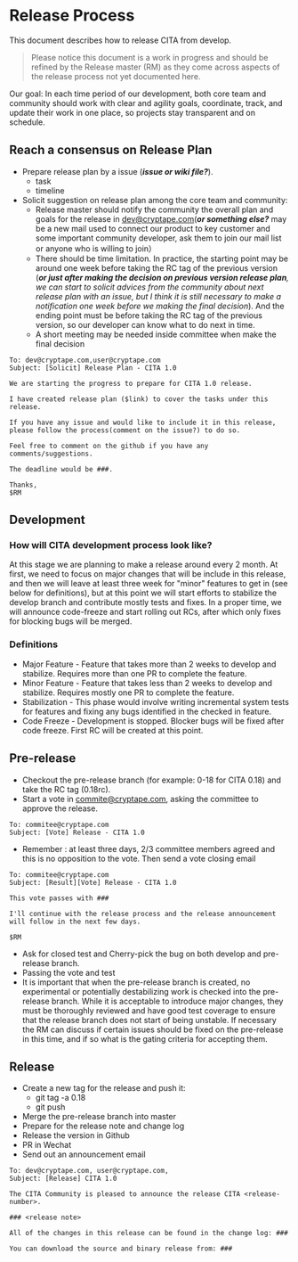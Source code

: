 # Release Process

This document describes how to release CITA  from develop.

> Please notice this document is a work in progress and should be refined by the Release master (RM) as they come across aspects of the release process not yet documented here.

Our goal:  In each time period of our development, both core team and community should work with clear and agility goals, coordinate, track, and update their work in one place, so projects stay transparent and on schedule.

## Reach a consensus on Release Plan

* Prepare release plan by a issue (_**issue or wiki file?**_).
    * task
    * timeline
* Solicit suggestion on release plan among the core team and community: 
    * Release master should notify the community the overall plan and goals for the release in [dev@cryptape.com](mailto:dev@cryptape.com)(_**or something else?**_ may be a new mail used to connect our product to key customer and some important community developer, ask them to join our mail list or anyone who is willing to join）
    * There should be time limitation. In practice, the starting point may be around one week before taking the RC tag of the previous version (_**or just after making the decision on previous version release plan**, we can start to solicit advices from the community about next release plan with an issue, but I think it is still necessary to make a notification one week before we making the final decision_). And the ending point must be before taking the RC tag of the previous version, so our developer can know what to do next in time.
    * A short meeting may be needed inside committee when make the final decision

```
To: dev@cryptape.com,user@cryptape.com
Subject: [Solicit] Release Plan - CITA 1.0

We are starting the progress to prepare for CITA 1.0 release.

I have created release plan ($link) to cover the tasks under this release.

If you have any issue and would like to include it in this release, please follow the process(comment on the issue?) to do so.

Feel free to comment on the github if you have any comments/suggestions.

The deadline would be ###.

Thanks,
$RM
```

## Development

### How will CITA development process look like?

At this stage we are planning to make a release around every 2 month.
At first, we need to focus on major changes that will be include in this release, and then we will leave at least three week for "minor" features to get in (see below for definitions), but at this point we will start efforts to stabilize the develop branch and contribute mostly tests and fixes. In a proper time, we will announce code-freeze and start rolling out RCs, after which only fixes for blocking bugs will be merged.

### **Definitions**

* Major Feature - Feature that takes more than 2 weeks to develop and stabilize. Requires more than one PR to complete the feature.
* Minor Feature - Feature that takes less than 2 weeks to develop and stabilize. Requires mostly one PR to complete the feature.
* Stabilization - This phase would involve writing incremental system tests for features and fixing any bugs identified in the checked in feature.
* Code Freeze - Development is stopped. Blocker bugs will be fixed after code freeze. First RC will be created at this point.

## Pre-release

* Checkout the pre-release branch (for example: 0-18 for CITA 0.18)  and take the RC tag (0.18rc).
* Start a vote in [commite@cryptape.com](mailto:commite@cryptape.com), asking the committee to approve the release.

```
To: commitee@cryptape.com
Subject: [Vote] Release - CITA 1.0
```

* Remember : at least three days, 2/3 committee members agreed and this is no opposition to the vote. Then send a vote closing email

```
To: commitee@cryptape.com
Subject: [Result][Vote] Release - CITA 1.0

This vote passes with ###

I'll continue with the release process and the release announcement will follow in the next few days.

$RM
```

* Ask for closed test and Cherry-pick the bug on both develop and pre-release branch.
* Passing the vote and test
* It is important that when the pre-release branch is created, no experimental or potentially destabilizing work is checked into the pre-release branch. While it is acceptable to introduce major changes, they must be thoroughly reviewed and have good test coverage to ensure that the release branch does not start of being unstable. If necessary the RM can discuss if certain issues should be fixed on the pre-release in this time, and if so what is the gating criteria for accepting them.

## Release

* Create a new tag for the release and push it:
    * git tag -a 0.18 <commit hash>
    * git push 
* Merge the pre-release branch into master
* Prepare for the release note and change log
* Release the version in Github
* PR in Wechat
* Send out an announcement email

```
To: dev@cryptape.com, user@cryptape.com,
Subject: [Release] CITA 1.0

The CITA Community is pleased to announce the release CITA <release-number>.
 
### <release note>
 
All of the changes in this release can be found in the change log: ###
 
You can download the source and binary release from: ###
 
```

